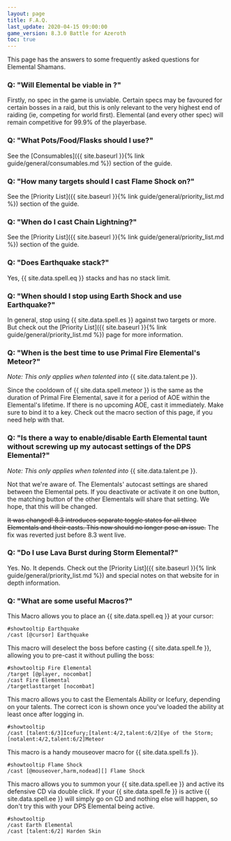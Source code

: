 ```yaml
---
layout: page
title: F.A.Q.
last_update: 2020-04-15 09:00:00
game_version: 8.3.0 Battle for Azeroth
toc: true
---
```


This page has the answers to some frequently asked questions for Elemental Shamans.

### Q: "Will Elemental be viable in <Exapansion name> <game version>?"

Firstly, no spec in the game is unviable. Certain specs may be favoured for certain bosses in a raid, but this is only relevant to the very highest end of raiding (ie, competing for world first). Elemental (and every other spec) will remain competitive for 99.9% of the playerbase.

### Q: "What Pots/Food/Flasks should I use?"

See the [Consumables]({{ site.baseurl }}{% link guide/general/consumables.md %}) section of the guide.

### Q: "How many targets should I cast Flame Shock on?"

See the [Priority List]({{ site.baseurl }}{% link guide/general/priority_list.md %}) section of the guide.

### Q: "When do I cast Chain Lightning?"

See the [Priority List]({{ site.baseurl }}{% link guide/general/priority_list.md %}) section of the guide.

### Q: "Does Earthquake stack?"

Yes, {{ site.data.spell.eq }} stacks and has no stack limit.

### Q: "When should I stop using Earth Shock and use Earthquake?"

In general, stop using {{ site.data.spell.es }} against two targets or more. But check out the [Priority List]({{ site.baseurl }}{% link guide/general/priority_list.md %}) page for more information.

### Q: "When is the best time to use Primal Fire Elemental's Meteor?"

*Note: This only applies when talented into* {{ site.data.talent.pe }}.

Since the cooldown of {{ site.data.spell.meteor }} is the same as the duration of Primal Fire Elemental, save it for a period of AOE within the Elemental's lifetime. If there is no upcoming AOE, cast it immediately.  Make sure to bind it to a key. Check out the macro section of this page, if you need help with that.

### Q: "Is there a way to enable/disable Earth Elemental taunt without screwing up my autocast settings of the DPS Elemental?"

*Note: This only applies when talented into* {{ site.data.talent.pe }}.

Not that we're aware of. The Elementals' autocast settings are shared between the Elemental pets. If you deactivate or activate it on one button, the matching button of the other Elementals will share that setting. We hope, that this will be changed.

~~It was changed! 8.3 introduces separate toggle states for all three Elementals and their casts. This now should no longer pose an issue.~~ The fix was reverted just before 8.3 went live.

### Q: "Do I use Lava Burst during Storm Elemental?"

Yes. No. It depends. Check out the [Priority List]({{ site.baseurl }}{% link guide/general/priority_list.md %}) and special notes on that website for in depth information.

### Q: "What are some useful Macros?"

This Macro allows you to place an {{ site.data.spell.eq }} at your cursor:
 ```
#showtooltip Earthquake
/cast [@cursor] Earthquake
 ```

This macro will deselect the boss before casting {{ site.data.spell.fe }}, allowing you to pre-cast it without pulling the boss:
 ```
#showtooltip Fire Elemental
/target [@player, nocombat]
/cast Fire Elemental
/targetlasttarget [nocombat]
 ```

This macro allows you to cast the Elementals Ability or Icefury, depending on your talents. The correct icon is shown once you've loaded the ability at least once after logging in.
```
#showtooltip
/cast [talent:6/3]Icefury;[talent:4/2,talent:6/2]Eye of the Storm;[notalent:4/2,talent:6/2]Meteor
```

This macro is a handy mouseover macro for {{ site.data.spell.fs }}.
```
#showtooltip Flame Shock
/cast [@mouseover,harm,nodead][] Flame Shock
```

This macro allows you to summon your {{ site.data.spell.ee }} and active its defensive CD via double click. If your {{ site.data.spell.fe }} is active {{ site.data.spell.ee }} will simply go on CD and nothing else will happen, so don't try this with your DPS Elemental being active.
```
#showtooltip
/cast Earth Elemental
/cast [talent:6/2] Harden Skin
```

